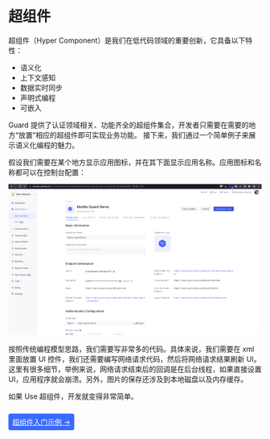 # 超组件

<LastUpdated/>

超组件（Hyper Component）是我们在低代码领域的重要创新，它具备以下特性：

- 语义化
- 上下文感知
- 数据实时同步
- 声明式编程
- 可嵌入

Guard 提供了认证领域相关、功能齐全的超组件集合，开发者只需要在需要的地方“放置”相应的超组件即可实现业务功能。
接下来，我们通过一个简单例子来展示语义化编程的魅力。

假设我们需要在某个地方显示应用图标，并在其下面显示应用名称。应用图标和名称都可以在控制台配置：

![](./../images/appconfig.png)

按照传统编程模型思路，我们需要写非常多的代码。具体来说，我们需要在 xml 里面放置 UI 控件，我们还需要编写网络请求代码，然后将网络请求结果刷新 UI。这里有很多细节，举例来说，网络请求结束后的回调是在后台线程，如果直接设置 UI，应用程序就会崩溃。另外，图片的保存还涉及到本地磁盘以及内存缓存。

如果 Use 超组件，开发就变得非常简单。

<br>
<span style="background-color: #396aff;a:link:color:#FFF;padding:8px;border-radius: 4px;"><a href="./tutorial/example.html" style="color:#FFF;">超组件入门示例 →</a>
</span>
